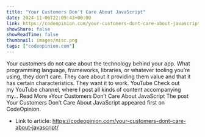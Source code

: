 ```yaml
---
title: "Your Customers Don’t Care About JavaScript"
date: 2024-11-06T22:09:43+00:00
link: https://codeopinion.com/your-customers-dont-care-about-javascript/
showShare: false
showReadTime: false
thumbnail: images/misc.png
tags: ["codeopinion.com"]
---
```

Your customers do not care about the technology behind your app. What programming language, frameworks, libraries, or whatever tooling you’re using, they don’t care. They care about it providing them value and that it has certain characteristics. They want it to work. YouTube Check out my YouTube channel, where I post all kinds of content accompanying my… Read More »Your Customers Don’t Care About JavaScript
The post Your Customers Don’t Care About JavaScript appeared first on CodeOpinion.

- Link to article: https://codeopinion.com/your-customers-dont-care-about-javascript/